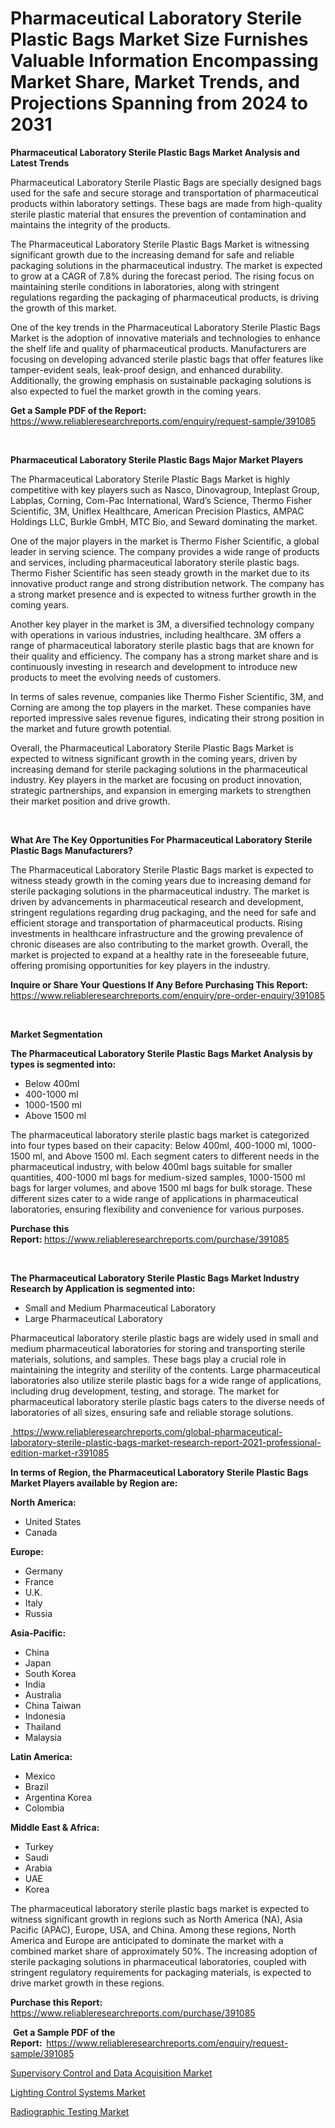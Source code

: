 <p><h1>Pharmaceutical Laboratory Sterile Plastic Bags Market Size Furnishes Valuable Information Encompassing Market Share, Market Trends, and Projections Spanning from 2024 to 2031</h1></p><p><strong>Pharmaceutical Laboratory Sterile Plastic Bags Market Analysis and Latest Trends</strong></p>
<p><p>Pharmaceutical Laboratory Sterile Plastic Bags are specially designed bags used for the safe and secure storage and transportation of pharmaceutical products within laboratory settings. These bags are made from high-quality sterile plastic material that ensures the prevention of contamination and maintains the integrity of the products.</p><p>The Pharmaceutical Laboratory Sterile Plastic Bags Market is witnessing significant growth due to the increasing demand for safe and reliable packaging solutions in the pharmaceutical industry. The market is expected to grow at a CAGR of 7.8% during the forecast period. The rising focus on maintaining sterile conditions in laboratories, along with stringent regulations regarding the packaging of pharmaceutical products, is driving the growth of this market.</p><p>One of the key trends in the Pharmaceutical Laboratory Sterile Plastic Bags Market is the adoption of innovative materials and technologies to enhance the shelf life and quality of pharmaceutical products. Manufacturers are focusing on developing advanced sterile plastic bags that offer features like tamper-evident seals, leak-proof design, and enhanced durability. Additionally, the growing emphasis on sustainable packaging solutions is also expected to fuel the market growth in the coming years.</p></p>
<p><strong>Get a Sample PDF of the Report:&nbsp;</strong> <a href="https://www.reliableresearchreports.com/enquiry/request-sample/391085">https://www.reliableresearchreports.com/enquiry/request-sample/391085</a></p>
<p>&nbsp;</p>
<p><strong>Pharmaceutical Laboratory Sterile Plastic Bags Major Market Players</strong></p>
<p><p>The Pharmaceutical Laboratory Sterile Plastic Bags Market is highly competitive with key players such as Nasco, Dinovagroup, Inteplast Group, Labplas, Corning, Com-Pac International, Ward’s Science, Thermo Fisher Scientific, 3M, Uniflex Healthcare, American Precision Plastics, AMPAC Holdings LLC, Burkle GmbH, MTC Bio, and Seward dominating the market.</p><p>One of the major players in the market is Thermo Fisher Scientific, a global leader in serving science. The company provides a wide range of products and services, including pharmaceutical laboratory sterile plastic bags. Thermo Fisher Scientific has seen steady growth in the market due to its innovative product range and strong distribution network. The company has a strong market presence and is expected to witness further growth in the coming years.</p><p>Another key player in the market is 3M, a diversified technology company with operations in various industries, including healthcare. 3M offers a range of pharmaceutical laboratory sterile plastic bags that are known for their quality and efficiency. The company has a strong market share and is continuously investing in research and development to introduce new products to meet the evolving needs of customers.</p><p>In terms of sales revenue, companies like Thermo Fisher Scientific, 3M, and Corning are among the top players in the market. These companies have reported impressive sales revenue figures, indicating their strong position in the market and future growth potential.</p><p>Overall, the Pharmaceutical Laboratory Sterile Plastic Bags Market is expected to witness significant growth in the coming years, driven by increasing demand for sterile packaging solutions in the pharmaceutical industry. Key players in the market are focusing on product innovation, strategic partnerships, and expansion in emerging markets to strengthen their market position and drive growth.</p></p>
<p>&nbsp;</p>
<p><strong>What Are The Key Opportunities For Pharmaceutical Laboratory Sterile Plastic Bags Manufacturers?</strong></p>
<p><p>The Pharmaceutical Laboratory Sterile Plastic Bags market is expected to witness steady growth in the coming years due to increasing demand for sterile packaging solutions in the pharmaceutical industry. The market is driven by advancements in pharmaceutical research and development, stringent regulations regarding drug packaging, and the need for safe and efficient storage and transportation of pharmaceutical products. Rising investments in healthcare infrastructure and the growing prevalence of chronic diseases are also contributing to the market growth. Overall, the market is projected to expand at a healthy rate in the foreseeable future, offering promising opportunities for key players in the industry.</p></p>
<p><strong>Inquire or Share Your Questions If Any Before Purchasing This Report:</strong> <a href="https://www.reliableresearchreports.com/enquiry/pre-order-enquiry/391085">https://www.reliableresearchreports.com/enquiry/pre-order-enquiry/391085</a></p>
<p>&nbsp;</p>
<p><strong>Market Segmentation</strong></p>
<p><strong>The Pharmaceutical Laboratory Sterile Plastic Bags Market Analysis by types is segmented into:</strong></p>
<p><ul><li>Below 400ml</li><li>400-1000 ml</li><li>1000-1500 ml</li><li>Above 1500 ml</li></ul></p>
<p><p>The pharmaceutical laboratory sterile plastic bags market is categorized into four types based on their capacity: Below 400ml, 400-1000 ml, 1000-1500 ml, and Above 1500 ml. Each segment caters to different needs in the pharmaceutical industry, with below 400ml bags suitable for smaller quantities, 400-1000 ml bags for medium-sized samples, 1000-1500 ml bags for larger volumes, and above 1500 ml bags for bulk storage. These different sizes cater to a wide range of applications in pharmaceutical laboratories, ensuring flexibility and convenience for various purposes.</p></p>
<p><strong>Purchase this Report:&nbsp;</strong><a href="https://www.reliableresearchreports.com/purchase/391085">https://www.reliableresearchreports.com/purchase/391085</a></p>
<p>&nbsp;</p>
<p><strong>The Pharmaceutical Laboratory Sterile Plastic Bags Market Industry Research by Application is segmented into:</strong></p>
<p><ul><li>Small and Medium Pharmaceutical Laboratory</li><li>Large Pharmaceutical Laboratory</li></ul></p>
<p><p>Pharmaceutical laboratory sterile plastic bags are widely used in small and medium pharmaceutical laboratories for storing and transporting sterile materials, solutions, and samples. These bags play a crucial role in maintaining the integrity and sterility of the contents. Large pharmaceutical laboratories also utilize sterile plastic bags for a wide range of applications, including drug development, testing, and storage. The market for pharmaceutical laboratory sterile plastic bags caters to the diverse needs of laboratories of all sizes, ensuring safe and reliable storage solutions.</p></p>
<p><a href="https://www.reliableresearchreports.com/global-pharmaceutical-laboratory-sterile-plastic-bags-market-research-report-2021-professional-edition-market-r391085">&nbsp;https://www.reliableresearchreports.com/global-pharmaceutical-laboratory-sterile-plastic-bags-market-research-report-2021-professional-edition-market-r391085</a></p>
<p><strong>In terms of Region, the Pharmaceutical Laboratory Sterile Plastic Bags Market Players available by Region are:</strong></p>
<p>
    <p> <strong> North America: </strong>
        <ul>
            <li>United States</li>
            <li>Canada</li>
        </ul>
        </p> 
    <p> <strong> Europe: </strong>
        <ul>
            <li>Germany</li>
            <li>France</li>
            <li>U.K.</li>
            <li>Italy</li>
            <li>Russia</li>
        </ul>
        </p> 
    <p> <strong> Asia-Pacific: </strong>
        <ul>
            <li>China</li>
            <li>Japan</li>
            <li>South Korea</li>
            <li>India</li>
            <li>Australia</li>
            <li>China Taiwan</li>
            <li>Indonesia</li>
            <li>Thailand</li>
            <li>Malaysia</li>
        </ul>
        </p> 
    <p> <strong> Latin America: </strong>
        <ul>
            <li>Mexico</li>
            <li>Brazil</li>
            <li>Argentina Korea</li>
            <li>Colombia</li>
        </ul>
        </p> 
    <p> <strong> Middle East & Africa: </strong>
        <ul>
            <li>Turkey</li>
            <li>Saudi</li>
            <li>Arabia</li>
            <li>UAE</li>
            <li>Korea</li>
        </ul>
    </p>
    </p>
<p><p>The pharmaceutical laboratory sterile plastic bags market is expected to witness significant growth in regions such as North America (NA), Asia Pacific (APAC), Europe, USA, and China. Among these regions, North America and Europe are anticipated to dominate the market with a combined market share of approximately 50%. The increasing adoption of sterile packaging solutions in pharmaceutical laboratories, coupled with stringent regulatory requirements for packaging materials, is expected to drive market growth in these regions.</p></p>
<p><strong>Purchase this Report: </strong><a href="https://www.reliableresearchreports.com/purchase/391085">https://www.reliableresearchreports.com/purchase/391085</a></p>
<p>&nbsp;<strong>Get a Sample PDF of the Report:&nbsp;&nbsp;</strong><a href="https://www.reliableresearchreports.com/enquiry/request-sample/391085">https://www.reliableresearchreports.com/enquiry/request-sample/391085</a></p>
<p><strong></strong></p>
<p><p><a href="https://github.com/vregtldg37/Market-Research-Report-List-1/blob/main/supervisory-control-and-data-acquisition-market.md">Supervisory Control and Data Acquisition Market</a></p><p><a href="https://github.com/labibmmn112/Market-Research-Report-List-1/blob/main/lighting-control-systems-market.md">Lighting Control Systems Market</a></p><p><a href="https://github.com/syaifulanwaramsyori/Market-Research-Report-List-1/blob/main/radiographic-testing-market.md">Radiographic Testing Market</a></p></p>
